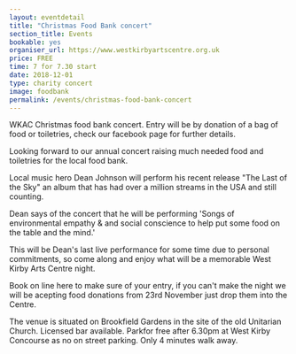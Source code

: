 ```yaml
---
layout: eventdetail
title: "Christmas Food Bank concert"
section_title: Events
bookable: yes
organiser_url: https://www.westkirbyartscentre.org.uk
price: FREE
time: 7 for 7.30 start
date: 2018-12-01
type: charity concert
image: foodbank
permalink: /events/christmas-food-bank-concert
---
```


WKAC Christmas food bank concert. Entry will be by donation of a bag of food or toiletries, check our facebook page for further details.

Looking forward to our annual concert raising much needed food and toiletries for the local food bank.

Local music hero Dean Johnson will perform his recent release "The Last of the Sky" an album that has had over a million streams in the USA and still counting.

Dean says of the concert that he will be performing
'Songs of environmental empathy & and social conscience to help put some food on the table and the mind.'

This will be Dean's last live performance for some time due to personal commitments, so come along and enjoy what will be a memorable West Kirby Arts Centre night.

Book on line here to make sure of your entry, if you can't make the night we will be acepting food donations from 23rd November just drop them into the Centre.

The venue is situated on Brookfield Gardens in the site of the old Unitarian Church. Licensed bar available. Parkfor free after 6.30pm at West Kirby Concourse as no on street parking. Only 4 minutes walk away.
